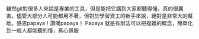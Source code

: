雖然git對很多人來說是專業的工具，但是能把它講到大家都聽得懂，真的很厲害。儘管大部分人可能都用不著，但對於學習資工的新手來說，絕對是非常大的幫助。感恩papaya！讚嘆papaya！
Papaya 就是有辦法可以把複雜的概念，簡單化到一般人都能聽的懂，真心佩服
